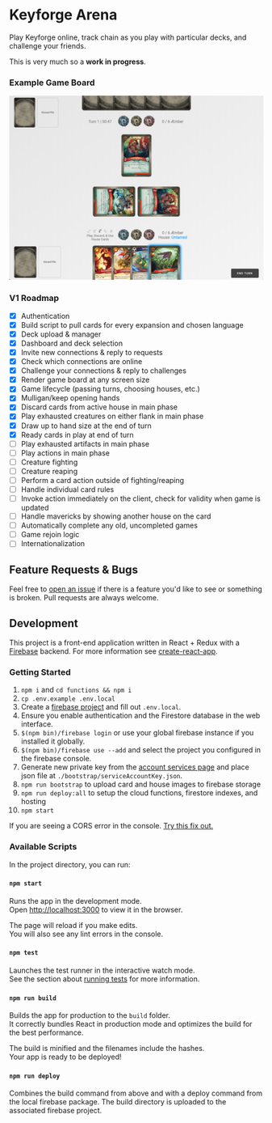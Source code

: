 # Keyforge Arena

Play Keyforge online, track chain as you play with particular decks, and challenge your friends.

This is very much so a **work in progress**.

### Example Game Board

![Example Game Board](https://github.com/mpigsley/keyforge-arena/blob/master/src/images/example-game-board.png)

### V1 Roadmap

- [x] Authentication
- [x] Build script to pull cards for every expansion and chosen language
- [x] Deck upload & manager
- [x] Dashboard and deck selection
- [x] Invite new connections & reply to requests
- [x] Check which connections are online
- [x] Challenge your connections & reply to challenges
- [x] Render game board at any screen size
- [x] Game lifecycle (passing turns, choosing houses, etc.)
- [x] Mulligan/keep opening hands
- [x] Discard cards from active house in main phase
- [x] Play exhausted creatures on either flank in main phase
- [x] Draw up to hand size at the end of turn
- [x] Ready cards in play at end of turn
- [ ] Play exhausted artifacts in main phase
- [ ] Play actions in main phase
- [ ] Creature fighting
- [ ] Creature reaping
- [ ] Perform a card action outside of fighting/reaping
- [ ] Handle individual card rules
- [ ] Invoke action immediately on the client, check for validity when game is updated
- [ ] Handle mavericks by showing another house on the card
- [ ] Automatically complete any old, uncompleted games
- [ ] Game rejoin logic
- [ ] Internationalization

## Feature Requests & Bugs

Feel free to [open an issue](https://github.com/mpigsley/keyforge-arena/issues/new) if there is a feature you'd like to see or something is broken. Pull requests are always welcome.

## Development

This project is a front-end application written in React + Redux with a [Firebase](https://firebase.google.com/) backend. For more information see [create-react-app](https://github.com/facebook/create-react-app).

### Getting Started

1.  `npm i` and `cd functions && npm i`
2.  `cp .env.example .env.local`
3.  Create a [firebase project](https://console.firebase.google.com/) and fill out `.env.local`.
4.  Ensure you enable authentication and the Firestore database in the web interface.
5.  `$(npm bin)/firebase login` or use your global firebase instance if you installed it globally.
6.  `$(npm bin)/firebase use --add` and select the project you configured in the firebase console.
7.  Generate new private key from the [account services page](https://firebase.google.com/docs/admin/setup) and place json file at `./bootstrap/serviceAccountKey.json`.
8.  `npm run bootstrap` to upload card and house images to firebase storage
9.  `npm run deploy:all` to setup the cloud functions, firestore indexes, and hosting
10. `npm start`

If you are seeing a CORS error in the console. [Try this fix out.](https://stackoverflow.com/a/47779318/2521218)

### Available Scripts

In the project directory, you can run:

#### `npm start`

Runs the app in the development mode.<br>
Open [http://localhost:3000](http://localhost:3000) to view it in the browser.

The page will reload if you make edits.<br>
You will also see any lint errors in the console.

#### `npm test`

Launches the test runner in the interactive watch mode.<br>
See the section about [running tests](https://facebook.github.io/create-react-app/docs/running-tests) for more information.

#### `npm run build`

Builds the app for production to the `build` folder.<br>
It correctly bundles React in production mode and optimizes the build for the best performance.

The build is minified and the filenames include the hashes.<br>
Your app is ready to be deployed!

#### `npm run deploy`

Combines the build command from above and with a deploy command from the local firebase package. The build directory is uploaded to the associated firebase project.
